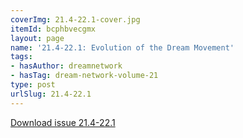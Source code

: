```yaml
---
coverImg: 21.4-22.1-cover.jpg
itemId: bcphbvecgmx
layout: page
name: '21.4-22.1: Evolution of the Dream Movement'
tags:
- hasAuthor: dreamnetwork
- hasTag: dream-network-volume-21
type: post
urlSlug: 21.4-22.1
---
```

<a href="../files/pdfs/Volume_21/21.4-22-1_evolution.pdf" download="">Download issue 21.4-22.1</a>